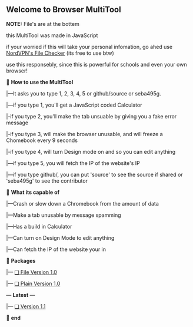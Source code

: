 **Welcome to Browser MultiTool**
-
**NOTE:** File's are at the bottem

this MultiTool was made in JavaScript

if your worried if this will take your personal infomation, go ahed use [NordVPN's File Checker](https://nordvpn.com/file-checker/) (its free to use btw)

use this responsebly, since this is powerful for schools and even your own browser!

📁 **How to use the MultiTool**

|—It asks you to type 1, 2, 3, 4, 5 or github/source or seba495g.

|—if you type 1, you'll get a JavaScript coded Calculator

|-if you type 2, you'll make the tab unsuable by giving you a fake error message

|-if you type 3, will make the browser unusable, and will freeze a Chomebook every 9 seconds

|-if you type 4, will turn Design mode on and so you can edit anything

|—if you type 5, you will fetch the IP of the website's IP

|—if you type github/, you can put 'source' to see the source if shared or 'seba495g' to see the contributor

📁 **What its capable of**

|—Crash or slow down a Chromebook from the amount of data

|—Make a tab unusable by message spamming

|—Has a build in Calculator

|—Can turn on Design Mode to edit anything

|—Can fetch the IP of the website your in

📁 **Packages**

|— [❑ File Version 1.0](https://github.com/seba495g/MultiTool-for-browser/releases/tag/v1.0.0Alpha)

|— [❑ Plain Version 1.0](https://github.com/seba495g/MultiTool-for-browser/releases/tag/v1.1.0Alpha)

— **Latest** —

|— [❑ Version 1.1](https://github.com/seba495g/MultiTool-for-browser/releases/tag/v1.0.0Alpha%2BPlainText)

📁 **end**
